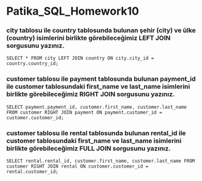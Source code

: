 
# Patika_SQL_Homework10

### city tablosu ile country tablosunda bulunan şehir (city) ve ülke (country) isimlerini birlikte görebileceğimiz LEFT JOIN sorgusunu yazınız.

``` SELECT * FROM city LEFT JOIN country ON city.city_id = country.country_id; ```

### customer tablosu ile payment tablosunda bulunan payment_id ile customer tablosundaki first_name ve last_name isimlerini birlikte görebileceğimiz RIGHT JOIN sorgusunu yazınız.

``` SELECT payment.payment_id, customer.first_name, customer.last_name FROM customer RIGHT JOIN payment ON payment.customer_id = customer.customer_id; ``` 

### customer tablosu ile rental tablosunda bulunan rental_id ile customer tablosundaki first_name ve last_name isimlerini birlikte görebileceğimiz FULL JOIN sorgusunu yazınız.

``` SELECT rental.rental_id, customer.first_name, customer.last_name FROM customer RIGHT JOIN rental ON customer.customer_id = rental.customer_id; ```



